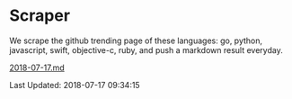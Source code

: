 # Scraper

We scrape the github trending page of these languages: go, python, javascript, swift, objective-c, ruby, and push a markdown result everyday.

[2018-07-17.md](https://github.com/henson/Scraper/blob/master/2018-07-17.md)

Last Updated: 2018-07-17 09:34:15
